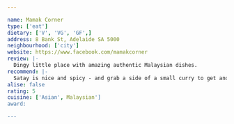 ```yaml
---

name: Mamak Corner
type: ['eat']
dietary: ['V', 'VG', 'GF',]
address: 8 Bank St, Adelaide SA 5000
neighbourhood: ['city']
website: https://www.facebook.com/mamakcorner
review: |-
  Dingy little place with amazing authentic Malaysian dishes.
recommend: |-
  Satay is nice and spicy - and grab a side of a small curry to get another. If you're dining in grab a fresh roti!
alise: false
rating: 5
cuisine: ['Asian', Malaysian']
award:

---
```

